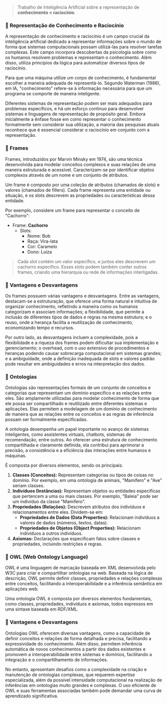 > Trabalho de Inteligência Artificial sobre a representação de **conhecimento** e **raciocinio**.

### 🔗 Representação de Conhecimento e Raciocínio
A representação de conhecimento e raciocínio é um campo crucial da inteligência artificial dedicado a representar informações sobre o mundo de forma que sistemas computacionais possam utilizá-las para resolver tarefas complexas. Este campo incorpora descobertas da psicologia sobre como os humanos resolvem problemas e representam o conhecimento. Além disso, utiliza princípios da lógica para automatizar diversos tipos de raciocínio.
  
Para que uma máquina utilize um corpo de conhecimento, é fundamental escolher a maneira adequada de representá-lo. Segundo Waterman (1986), em IA, "conhecimento" refere-se à informação necessária para que um programa se comporte de maneira inteligente. 
  
Diferentes sistemas de representação podem ser mais adequados para problemas específicos, e há um esforço contínuo para desenvolver sistemas e linguagens de representação de propósito geral. Embora inicialmente a ênfase fosse em como representar o conhecimento formalmente sem considerar sua utilização, a maioria das pesquisas atuais reconhece que é essencial considerar o raciocínio em conjunto com a representação. 

### 🔗 Frames
Frames, introduzidos por Marvin Minsky em 1974, são uma técnica desenvolvida para modelar conceitos complexos e suas relações de uma maneira estruturada e acessível. Caracterizam-se por identificar objetos complexos através de um nome e um conjunto de atributos. 
  
Um frame é composto por uma coleção de atributos (chamados de slots) e valores (chamados de fillers). Cada frame representa uma entidade ou situação, e os slots descrevem as propriedades ou características dessa entidade.
  
Por exemplo, considere um frame para representar o conceito de "Cachorro":

- Frame: **Cachorro**
	- Slots:
		- Nome: Bob
		- Raça: Vira-lata
		- Cor: Caramelo
		- Dono: Luiza

> Cada slot contém um valor específico, e juntos eles descrevem um cachorro específico.
> Esses slots podem também conter outros frames, criando uma hierarquia ou rede de informações interligadas.
  
### 🔗 Vantagens e Desvantagens
Os frames possuem várias vantagens e desvantagens. Entre as vantagens, destacam-se a estruturação, que oferece uma forma natural e intuitiva de organizar conhecimento, refletindo a maneira como os humanos categorizam e associam informações; a flexibilidade, que permite a inclusão de diferentes tipos de dados e regras na mesma estrutura; e o reuso, onde a herança facilita a reutilização de conhecimento, economizando tempo e recursos. 
  
Por outro lado, as desvantagens incluem a complexidade, pois a flexibilidade e a riqueza dos frames podem dificultar sua implementação e gerenciamento; o overhead, com o uso extensivo de procedimentos e heranças podendo causar sobrecarga computacional em sistemas grandes; e a ambiguidade, onde a definição inadequada de slots e valores padrão pode resultar em ambiguidades e erros na interpretação dos dados.


### 🔗 Ontologias
Ontologias são representações formais de um conjunto de conceitos e categorias que representam um domínio específico e as relações entre eles. São amplamente utilizadas para modelar conhecimento de forma que ele possa ser compartilhado e reutilizado entre diferentes sistemas e aplicações. Elas permitem a modelagem de um domínio de conhecimento de maneira que as relações entre os conceitos e as regras de inferência possam ser formalmente especificadas.
  
A ontologia desempenha um papel importante no avanço de sistemas inteligentes, como assistentes virtuais, chatbots, sistemas de recomendação, entre outros. Ao oferecer uma estrutura de conhecimento compartilhada e claramente definida, ela contribui para aprimorar a precisão, a consistência e a eficiência das interações entre humanos e máquinas.
  
É composta por diversos elementos, sendo os principais:

1. **Classes (Conceitos):** Representam categorias ou tipos de coisas no domínio. Por exemplo, em uma ontologia de animais, "Mamífero" e "Ave" seriam classes.
2. **Indivíduos (Instâncias):** Representam objetos ou entidades específicas que pertencem a uma ou mais classes. Por exemplo, "Baleia" pode ser um indivíduo da classe "Mamífero".
3. **Propriedades (Relações):** Descrevem atributos dos indivíduos e relacionamentos entre eles. Dividem-se em:
	- **Propriedades de Dados (Data Properties):** Relacionam indivíduos a valores de dados (números, textos, datas).
	- **Propriedades de Objetos (Object Properties):** Relacionam indivíduos a outros indivíduos.
4. **Axiomas:** Declarações que especificam fatos sobre classes e propriedades, incluindo restrições e regras.
   
### 🔗 OWL (Web Ontology Language)
OWL é uma linguagem de marcação baseada em XML desenvolvida pelo W3C para criar e compartilhar ontologias na web. Baseada na lógica de descrição, OWL permite definir classes, propriedades e relações complexas entre conceitos, facilitando a interoperabilidade e a inferência semântica em aplicações web.
  
Uma ontologia OWL é composta por diversos elementos fundamentais, como classes, propriedades, indivíduos e axiomas, todos expressos em uma sintaxe baseada em RDF/XML. 

### 🔗 Vantagens e Desvantagens
Ontologias OWL oferecem diversas vantagens, como a capacidade de definir conceitos e relações de forma detalhada e precisa, facilitando a expressividade do conhecimento. Além disso, permitem inferência automática de novos conhecimentos a partir dos dados existentes e promovem a interoperabilidade entre sistemas e domínios, facilitando a integração e o compartilhamento de informações. 
  
No entanto, apresentam desafios como a complexidade na criação e manutenção de ontologias complexas, que requerem expertise especializada, além da possível intensidade computacional na realização de inferências em ontologias muito grandes e complexas. O uso eficiente de OWL e suas ferramentas associadas também pode demandar uma curva de aprendizado significativa.
